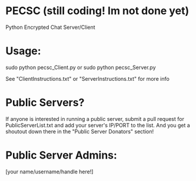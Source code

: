 # PECSC (still coding! Im not done yet)
Python Encrypted Chat Server/Client

# Usage:

sudo python pecsc_Client.py
or
sudo python pecsc_Server.py

See "ClientInstructions.txt" or "ServerInstructions.txt" for more info

# Public Servers?
If anyone is interested in running a public server, submit a pull request for PublicServerList.txt and add your server's IP/PORT to the list. And you get a shoutout down there in the "Public Server Donators" section!

# Public Server Admins:
[your name/username/handle here!]
